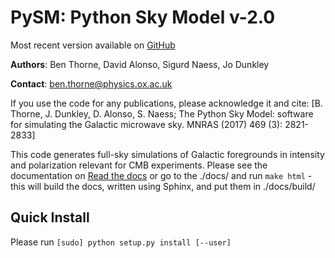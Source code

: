 # PySM: Python Sky Model  v-2.0
Most recent version available on [GitHub](https://github.com/bthorne93/PySM_public)

**Authors**: Ben Thorne, David Alonso, Sigurd Naess, Jo Dunkley

**Contact**: ben.thorne@physics.ox.ac.uk

If you use the code for any publications, please acknowledge it and cite:
[B. Thorne, J. Dunkley, D. Alonso, S. Naess; The Python Sky Model: software for simulating the Galactic microwave sky. MNRAS (2017) 469 (3): 2821-2833]

This code generates full-sky simulations of Galactic foregrounds in intensity and
polarization relevant for CMB experiments. Please see the documentation on
[Read the docs]() or go to the ./docs/ and run `make html` - this will build the docs, written using Sphinx, and put them in ./docs/build/

## Quick Install

Please run `[sudo] python setup.py install [--user]`